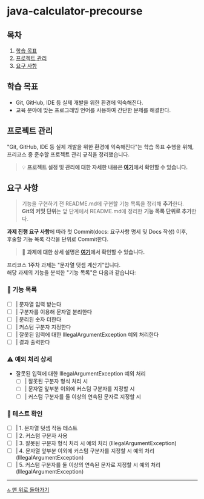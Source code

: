 # java-calculator-precourse

## 목차

1. [학습 목표](#학습-목표)
2. [프로젝트 관리](#프로젝트-관리)
3. [요구 사항](#요구-사항)

## 학습 목표

- Git, GitHub, IDE 등 실제 개발을 위한 환경에 익숙해진다.
- 교육 분야에 맞는 프로그래밍 언어를 사용하여 간단한 문제를 해결한다.

## 프로젝트 관리

"Git, GitHub, IDE 등 실제 개발을 위한 환경에 익숙해진다"는 학습 목표 수행을 위해,
프리코스 중 준수할 프로젝트 관리 규칙을 정리했습니다.

> 💡 **프로젝트 설정 및 관리에 대한 자세한 내용은 [여기](docs/SET_UP.md)에서 확인할 수 있습니다.**

## 요구 사항

> 기능을 구현하기 전 README.md에 구현할 기능 목록을 정리해 **추가**한다.<br>
> **Git의 커밋 단위**는 앞 단계에서 README.md에 정리한 **기능 목록 단위로 추가**한다.

**과제 진행 요구 사항**에 따라 첫 Commit(docs: 요구사항 명세 및 Docs 작성) 이후,<br>
후술할 기능 목록 각각을 단위로 Commit한다.

> 📝 **과제에 대한 상세 설명은 [여기](docs/ASSIGNMENT.md)에서 확인할 수 있습니다.**

프리코스 1주차 과제는 "문자열 덧셈 계산기"입니다.<br>
해당 과제의 기능을 분석한 "기능 목록"은 다음과 같습니다:

### 📝 기능 목록

- [ ] | 문자열 입력 받는다
- [ ] | 구분자를 이용해 문자열 분리한다
- [ ] | 분리된 숫자 더한다
- [ ] | 커스텀 구분자 지정한다
- [ ] | 잘못된 입력에 대한 IllegalArgumentException 예외 처리한다
- [ ] | 결과 출력한다

### ⚠️ 예외 처리 상세

- 잘못된 입력에 대한 IllegalArgumentException 예외 처리
    - [ ] | 잘못된 구분자 형식 처리 시
    - [ ] | 문자열 앞부분 이외에 커스텀 구분자를 지정할 시
    - [ ] | 커스텀 구분자를 둘 이상의 연속된 문자로 지정할 시

### 🧪 테스트 확인

- [ ] | 1. 문자열 덧셈 작동 테스트
- [ ] | 2. 커스텀 구분자 사용
- [ ] | 3. 잘못된 구분자 형식 처리 시 예외 처리 (IllegalArgumentException)
- [ ] | 4. 문자열 앞부분 이외에 커스텀 구분자를 지정할 시 예외 처리 (IllegalArgumentException)
- [ ] | 5. 커스텀 구분자를 둘 이상의 연속된 문자로 지정할 시 예외 처리 (IllegalArgumentException)

---

[🔝 맨 위로 돌아가기](#java-calculator-precourse)
